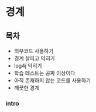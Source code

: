 # 경계

## 목차

- 외부코드 사용하기
- 경계 살피고 익히기
- log4j 익히기
- 학습 테스트는 공짜 이상이다
- 아직 존재하지 않는 코드를 사용하기
- 깨끗한 경계

### intro
